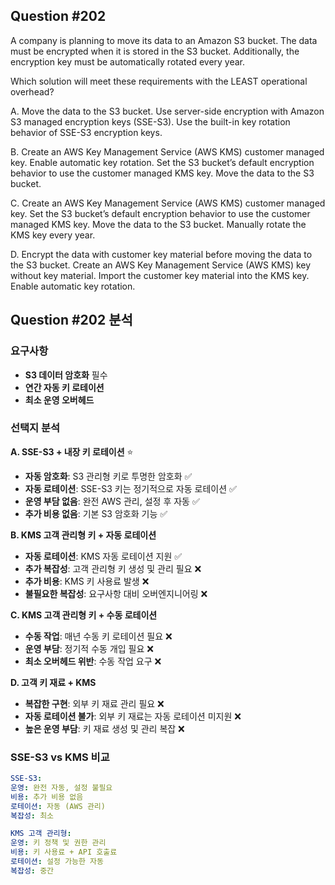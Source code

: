 ## Question #202
A company is planning to move its data to an Amazon S3 bucket. 
The data must be encrypted when it is stored in the S3 bucket. 
Additionally, the encryption key must be automatically rotated every year.

Which solution will meet these requirements with the LEAST operational overhead?

A. Move the data to the S3 bucket. Use server-side encryption with Amazon S3 managed encryption keys (SSE-S3). Use the built-in key rotation behavior of SSE-S3 encryption keys.

B. Create an AWS Key Management Service (AWS KMS) customer managed key. Enable automatic key rotation. Set the S3 bucket’s default encryption behavior to use the customer managed KMS key. Move the data to the S3 bucket.

C. Create an AWS Key Management Service (AWS KMS) customer managed key. Set the S3 bucket’s default encryption behavior to use the customer managed KMS key. Move the data to the S3 bucket. Manually rotate the KMS key every year.

D. Encrypt the data with customer key material before moving the data to the S3 bucket. Create an AWS Key Management Service (AWS KMS) key without key material. Import the customer key material into the KMS key. Enable automatic key rotation.

## Question #202 분석

### 요구사항
- **S3 데이터 암호화** 필수
- **연간 자동 키 로테이션**
- **최소 운영 오버헤드**

### 선택지 분석

**A. SSE-S3 + 내장 키 로테이션** ⭐
- **자동 암호화**: S3 관리형 키로 투명한 암호화 ✅
- **자동 로테이션**: SSE-S3 키는 정기적으로 자동 로테이션 ✅
- **운영 부담 없음**: 완전 AWS 관리, 설정 후 자동 ✅
- **추가 비용 없음**: 기본 S3 암호화 기능 ✅

**B. KMS 고객 관리형 키 + 자동 로테이션**
- **자동 로테이션**: KMS 자동 로테이션 지원 ✅
- **추가 복잡성**: 고객 관리형 키 생성 및 관리 필요 ❌
- **추가 비용**: KMS 키 사용료 발생 ❌
- **불필요한 복잡성**: 요구사항 대비 오버엔지니어링 ❌

**C. KMS 고객 관리형 키 + 수동 로테이션**
- **수동 작업**: 매년 수동 키 로테이션 필요 ❌
- **운영 부담**: 정기적 수동 개입 필요 ❌
- **최소 오버헤드 위반**: 수동 작업 요구 ❌

**D. 고객 키 재료 + KMS**
- **복잡한 구현**: 외부 키 재료 관리 필요 ❌
- **자동 로테이션 불가**: 외부 키 재료는 자동 로테이션 미지원 ❌
- **높은 운영 부담**: 키 재료 생성 및 관리 복잡 ❌

### SSE-S3 vs KMS 비교

```yaml
SSE-S3:
운영: 완전 자동, 설정 불필요
비용: 추가 비용 없음
로테이션: 자동 (AWS 관리)
복잡성: 최소

KMS 고객 관리형:
운영: 키 정책 및 권한 관리
비용: 키 사용료 + API 호출료
로테이션: 설정 가능한 자동
복잡성: 중간
```

